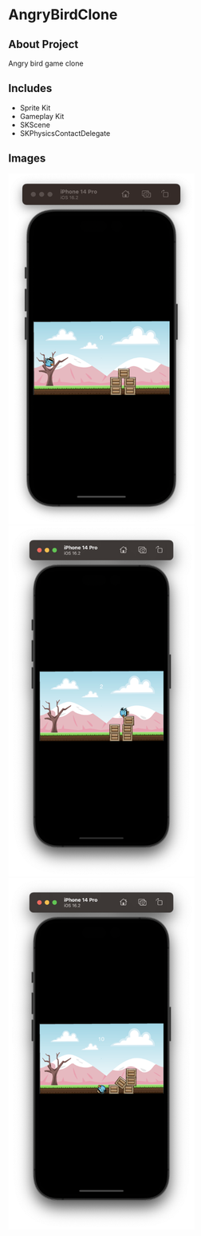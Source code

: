 # AngryBirdClone


## About Project
Angry bird game clone

## Includes

* Sprite Kit
* Gameplay Kit
* SKScene
* SKPhysicsContactDelegate






## Images
<img src="https://github.com/ozlemcali/AngryBirdClone/blob/master/GithubSS/ss1.png" width ="372.8" height= "702.4">
<img src="https://github.com/ozlemcali/AngryBirdClone/blob/master/GithubSS/ss2.png" width ="372.8" height= "702.4">
<img src="https://github.com/ozlemcali/AngryBirdClone/blob/master/GithubSS/ss3.png" width ="372.8" height= "702.4">
